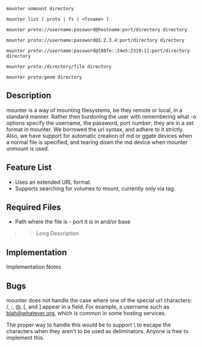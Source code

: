 <a href='Hidden comment: 
type: command
author: heliocentric
program-class command
name: mounter
programming-language: sh
svnid: $Id$
svnauthor: $Author$
svnrevision: $Revision$
'></a>

`mounter unmount directory`

`mounter list [ proto | fs | <fsname> ]`

`mounter proto://username:password@hostname:port/directory directory`

`mounter proto://username:password@1.2.3.4:port/directory directory`

`mounter proto://username:password@[08fe::24e5:2319:1]:port/directory directory`

`mounter proto:/directory/file directory`

`mounter proto:geom directory`

## Description ##

mounter is a way of mounting filesystems, be they remote or local, in a standard manner. Rather then burdoning the user with remembering what -o options specify the username, the password, port number; they are in a set format in mounter. We borrowed the url syntax, and adhere to it strictly. Also, we have support for automatic creation of md or ggate devices when a normal file is specified, and tearing down the md device when mounter unmount is used.

## Feature List ##

  * Uses an extended URL format.
  * Supports searching for volumes to mount, currently only via tag.

## Required Files ##

  * Path where the file is - port it is in and/or base
> > Long Description

## Implementation ##

Implementation Notes

## Bugs ##

mounter does not handle the case where one of the special url characters: /, :, @, [, and ] appear in a field. For example, a username such as blah@whatever.org, which is common in some hosting services.

The proper way to handle this would be to support \ to escape the characters when they aren't to be used as deliminators. Anyone is free to implement this.